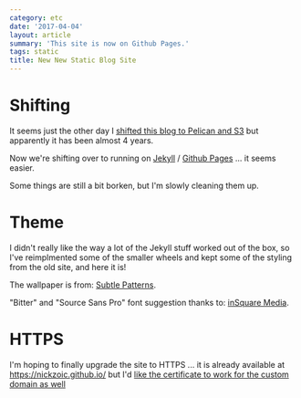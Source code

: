 ```yaml
---
category: etc
date: '2017-04-04'
layout: article
summary: 'This site is now on Github Pages.'
tags: static
title: New New Static Blog Site
---
```


Shifting
========

It seems just the other day I [shifted this blog to Pelican and S3](/art/new-static-site/)
but apparently it has been almost 4 years.

Now we're shifting over to running on [Jekyll](https://jekyllrb.com/) /
[Github Pages](https://pages.github.com) ... it seems easier.

Some things are still a bit borken, but I'm slowly cleaning them up.

Theme
=====

I didn't really like the way a lot of the Jekyll stuff worked out of the box, so
I've reimplmented some of the smaller wheels and kept some of the styling from the
old site, and here it is!

The wallpaper is from: [Subtle Patterns](http://subtlepatterns.com/3px-tile/).

"Bitter" and "Source Sans Pro" font suggestion thanks to: [inSquare
Media](http://www.insquaremedia.com/blog/15-web-design-stuff/50-our-favourite-google-font-combinations).

HTTPS
=====

I'm hoping to finally upgrade the site to HTTPS ... it is already available at 
https://nickzoic.github.io/ but I'd
[like the certificate to work for the custom domain as well](https://github.com/isaacs/github/issues/156) 
